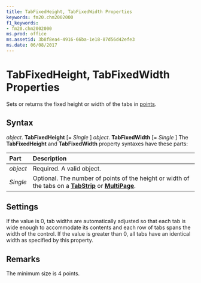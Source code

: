 ```yaml
---
title: TabFixedHeight, TabFixedWidth Properties
keywords: fm20.chm2002000
f1_keywords:
- fm20.chm2002000
ms.prod: office
ms.assetid: 3b8f8ea4-4916-66ba-1e18-87d56d42efe3
ms.date: 06/08/2017
---
```



# TabFixedHeight, TabFixedWidth Properties



Sets or returns the fixed height or width of the tabs in [points](../../Glossary/vbe-glossary.md#point).

## Syntax

_object_. **TabFixedHeight** [= _Single_ ]
 _object_. **TabFixedWidth** [= _Single_ ]
The  **TabFixedHeight** and **TabFixedWidth** property syntaxes have these parts:


|Part|Description|
|:-----|:-----|
| _object_|Required. A valid object.|
| _Single_|Optional. The number of points of the height or width of the tabs on a  **[TabStrip](tabstrip-control.md)** or **[MultiPage](multipage-control.md)**.|

## Settings
If the value is 0, tab widths are automatically adjusted so that each tab is wide enough to accommodate its contents and each row of tabs spans the width of the control.
If the value is greater than 0, all tabs have an identical width as specified by this property.

## Remarks

The minimum size is 4 points.

